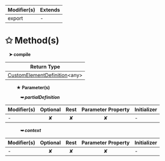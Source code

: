| Modifier(s)                            | Extends                                    |
|----------------------------------------|--------------------------------------------|
| export | - |

# &#10025; Method(s)

&nbsp;&nbsp; **&#10148; compile**

| Return Type                       |
|-----------------------------------|
| [CustomElementDefinition](/runtime/resources/class/custom-element/customelementdefinition.md)&lt;any&gt; |

&nbsp;&nbsp;&nbsp;&nbsp;&nbsp;&nbsp;&nbsp;&nbsp; **&#9733; Parameter(s)**

&nbsp;&nbsp;&nbsp;&nbsp;&nbsp;&nbsp;&nbsp;&nbsp;&nbsp;&nbsp;&nbsp; _**&#10149; partialDefinition**_

| Modifier(s)                              | Optional                           | Rest                          | Parameter Property                          | Initializer                       |
|------------------------------------------|:----------------------------------:|:-----------------------------:|:-------------------------------------------:|-----------------------------------|
| - | ✘  | ✘ | ✘ | - |

&nbsp;&nbsp;&nbsp;&nbsp;&nbsp;&nbsp;&nbsp;&nbsp;&nbsp;&nbsp;&nbsp; _**&#10149; context**_

| Modifier(s)                              | Optional                           | Rest                          | Parameter Property                          | Initializer                       |
|------------------------------------------|:----------------------------------:|:-----------------------------:|:-------------------------------------------:|-----------------------------------|
| - | ✘  | ✘ | ✘ | - |